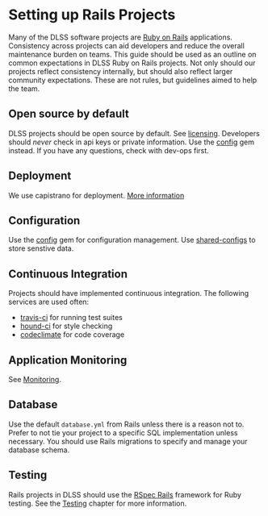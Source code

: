 # Setting up Rails Projects

Many of the DLSS software projects are [Ruby on Rails](http://rubyonrails.org/) applications. Consistency across projects can aid developers and reduce the overall maintenance burden on teams. This guide should be used as an outline on common expectations in DLSS Ruby on Rails projects. Not only should our projects reflect consistency internally, but should also reflect larger community expectations. These are not rules, but guidelines aimed to help the team.

## Open source by default
DLSS projects should be open source by default. See [licensing](/best-practices/licensing.md). Developers should _never_ check in api keys or private information. Use the [config](https://github.com/railsconfig/config) gem instead. If you have any questions, check with dev-ops first.

## Deployment
We use capistrano for deployment. [More information](deployment.md)

## Configuration
Use the [config](https://github.com/railsconfig/config) gem for configuration management. Use [shared-configs](https://github.com/sul-dlss/shared_configs) to store senstive data.

## Continuous Integration
Projects should have implemented continuous integration. The following services are used often:

 - [travis-ci](https://travis-ci.org/) for running test suites
 - [hound-ci](https://houndci.com/repos) for style checking
 - [codeclimate](https://codeclimate.com/) for code coverage

## Application Monitoring
See [Monitoring](/best-practices/monitoring.md).

## Database
Use the default `database.yml` from Rails unless there is a reason not to. Prefer to not tie your project to a specific SQL implementation unless necessary. You should use Rails migrations to specify and manage your database schema.

## Testing
Rails projects in DLSS should use the [RSpec Rails](https://github.com/rspec/rspec-rails) framework for Ruby testing. See the [Testing](/best-practices/testing.md) chapter for more information.

